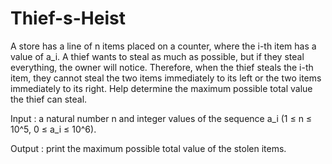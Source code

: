 # Thief-s-Heist
A store has a line of n items placed on a counter, where the i-th item has a value of a_i. A thief wants to steal as much as possible, but if they steal everything, the owner will notice. Therefore, when the thief steals the i-th item, they cannot steal the two items immediately to its left or the two items immediately to its right.
Help determine the maximum possible total value the thief can steal.

Input : a natural number n and integer values of the sequence a_i (1 ≤ n ≤ 10^5, 0 ≤ a_i ≤ 10^6).

Output : print the maximum possible total value of the stolen items.

